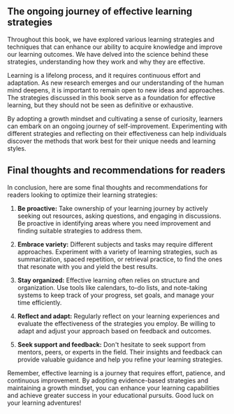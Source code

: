 
The ongoing journey of effective learning strategies
----------------------------------------------------

Throughout this book, we have explored various learning strategies and techniques that can enhance our ability to acquire knowledge and improve our learning outcomes. We have delved into the science behind these strategies, understanding how they work and why they are effective.

Learning is a lifelong process, and it requires continuous effort and adaptation. As new research emerges and our understanding of the human mind deepens, it is important to remain open to new ideas and approaches. The strategies discussed in this book serve as a foundation for effective learning, but they should not be seen as definitive or exhaustive.

By adopting a growth mindset and cultivating a sense of curiosity, learners can embark on an ongoing journey of self-improvement. Experimenting with different strategies and reflecting on their effectiveness can help individuals discover the methods that work best for their unique needs and learning styles.

Final thoughts and recommendations for readers
----------------------------------------------

In conclusion, here are some final thoughts and recommendations for readers looking to optimize their learning strategies:

1. **Be proactive:** Take ownership of your learning journey by actively seeking out resources, asking questions, and engaging in discussions. Be proactive in identifying areas where you need improvement and finding suitable strategies to address them.

2. **Embrace variety:** Different subjects and tasks may require different approaches. Experiment with a variety of learning strategies, such as summarization, spaced repetition, or retrieval practice, to find the ones that resonate with you and yield the best results.

3. **Stay organized:** Effective learning often relies on structure and organization. Use tools like calendars, to-do lists, and note-taking systems to keep track of your progress, set goals, and manage your time efficiently.

4. **Reflect and adapt:** Regularly reflect on your learning experiences and evaluate the effectiveness of the strategies you employ. Be willing to adapt and adjust your approach based on feedback and outcomes.

5. **Seek support and feedback:** Don't hesitate to seek support from mentors, peers, or experts in the field. Their insights and feedback can provide valuable guidance and help you refine your learning strategies.

Remember, effective learning is a journey that requires effort, patience, and continuous improvement. By adopting evidence-based strategies and maintaining a growth mindset, you can enhance your learning capabilities and achieve greater success in your educational pursuits. Good luck on your learning adventures!